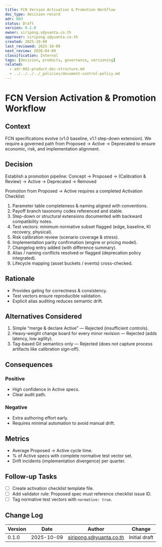 ```yaml
---
title: FCN Version Activation & Promotion Workflow
doc_type: decision-record
adr: 003
status: Draft
version: 0.1.0
owner: siripong.s@yuanta.co.th
approver: siripong.s@yuanta.co.th
created: 2025-10-09
last_reviewed: 2025-10-09
next_review: 2026-04-09
classification: Internal
tags: [decision, products, governance, versioning]
related:
  - adr-002-product-doc-structure.md
  - ../../../../_policies/document-control-policy.md
---
```


# FCN Version Activation & Promotion Workflow

## Context
FCN specifications evolve (v1.0 baseline, v1.1 step-down extension). We require a governed path from Proposed → Active → Deprecated to ensure economic, risk, and implementation alignment.

## Decision
Establish a promotion pipeline:
Concept → Proposed → (Calibration & Review) → Active → Deprecated → Removed

Promotion from Proposed → Active requires a completed Activation Checklist:
1. Parameter table completeness & naming aligned with conventions.
2. Payoff branch taxonomy codes referenced and stable.
3. Step-down or structural extensions documented with backward compatibility notes.
4. Test vectors: minimum normative subset flagged (edge, baseline, KI recovery, physical).
5. Risk calibration review (scenario coverage & stress).
6. Implementation parity confirmation (engine or pricing model).
7. Changelog entry added (with difference summary).
8. Alias / naming conflicts resolved or flagged (deprecation policy integrated).
9. Lifecycle mapping (asset buckets / events) cross-checked.

## Rationale
- Provides gating for correctness & consistency.
- Test vectors ensure reproducible validation.
- Explicit alias auditing reduces semantic drift.

## Alternatives Considered
1. Simple “merge & declare Active” — Rejected (insufficient controls).
2. Heavy-weight change board for every minor revision — Rejected (adds latency, low agility).
3. Tag-based Git semantics only — Rejected (does not capture process artifacts like calibration sign-off).

## Consequences
### Positive
- High confidence in Active specs.
- Clear audit path.
### Negative
- Extra authoring effort early.
- Requires minimal automation to avoid manual drift.

## Metrics
- Average Proposed → Active cycle time.
- % of Active specs with complete normative test vector set.
- Drift incidents (implementation divergence) per quarter.

## Follow-up Tasks
- [ ] Create activation checklist template file.
- [ ] Add validator rule: Proposed spec must reference checklist issue ID.
- [ ] Tag normative test vectors with `normative: true`.

## Change Log
| Version | Date | Author | Change |
|---------|------|--------|--------|
| 0.1.0 | 2025-10-09 | siripong.s@yuanta.co.th | Initial draft |
